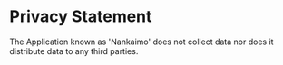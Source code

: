# Privacy Statement

The Application known as 'Nankaimo' does not collect data nor does it distribute data to any third parties.
